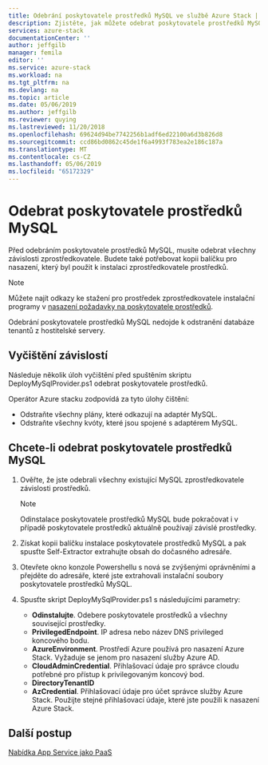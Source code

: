 ```yaml
---
title: Odebrání poskytovatele prostředků MySQL ve službě Azure Stack | Dokumentace Microsoftu
description: Zjistěte, jak můžete odebrat poskytovatele prostředků MySQL z nasazení služby Azure Stack.
services: azure-stack
documentationCenter: ''
author: jeffgilb
manager: femila
editor: ''
ms.service: azure-stack
ms.workload: na
ms.tgt_pltfrm: na
ms.devlang: na
ms.topic: article
ms.date: 05/06/2019
ms.author: jeffgilb
ms.reviewer: quying
ms.lastreviewed: 11/20/2018
ms.openlocfilehash: 69624d94be7742256b1adf6ed22100a6d3b826d8
ms.sourcegitcommit: ccd86bd0862c45de1f6a4993f783ea2e186c187a
ms.translationtype: MT
ms.contentlocale: cs-CZ
ms.lasthandoff: 05/06/2019
ms.locfileid: "65172329"
---
```

# <a name="remove-the-mysql-resource-provider"></a>Odebrat poskytovatele prostředků MySQL

Před odebráním poskytovatele prostředků MySQL, musíte odebrat všechny závislosti zprostředkovatele. Budete také potřebovat kopii balíčku pro nasazení, který byl použit k instalaci zprostředkovatele prostředků.

> [!NOTE]
> Můžete najít odkazy ke stažení pro prostředek zprostředkovatele instalační programy v [nasazení požadavky na poskytovatele prostředků](./azure-stack-mysql-resource-provider-deploy.md#prerequisites).

Odebrání poskytovatele prostředků MySQL nedojde k odstranění databáze tenantů z hostitelské servery.

## <a name="dependency-cleanup"></a>Vyčištění závislostí

Následuje několik úloh vyčištění před spuštěním skriptu DeployMySqlProvider.ps1 odebrat poskytovatele prostředků.

Operátor Azure stacku zodpovídá za tyto úlohy čištění:

* Odstraňte všechny plány, které odkazují na adaptér MySQL.
* Odstraňte všechny kvóty, které jsou spojené s adaptérem MySQL.

## <a name="to-remove-the-mysql-resource-provider"></a>Chcete-li odebrat poskytovatele prostředků MySQL

1. Ověřte, že jste odebrali všechny existující MySQL zprostředkovatele závislosti prostředků.

   > [!NOTE]
   > Odinstalace poskytovatele prostředků MySQL bude pokračovat i v případě poskytovatele prostředků aktuálně používají závislé prostředky.
  
2. Získat kopii balíčku instalace poskytovatele prostředků MySQL a pak spusťte Self-Extractor extrahujte obsah do dočasného adresáře.
3. Otevřete okno konzole Powershellu s nová se zvýšenými oprávněními a přejděte do adresáře, které jste extrahovali instalační soubory poskytovatele prostředků MySQL.
4. Spusťte skript DeployMySqlProvider.ps1 s následujícími parametry:
    - **Odinstalujte**. Odebere poskytovatele prostředků a všechny související prostředky.
    - **PrivilegedEndpoint**. IP adresa nebo název DNS privileged koncového bodu.
    - **AzureEnvironment**. Prostředí Azure používá pro nasazení Azure Stack. Vyžaduje se jenom pro nasazení služby Azure AD.
    - **CloudAdminCredential**. Přihlašovací údaje pro správce cloudu potřebné pro přístup k privilegovaným koncový bod.
    - **DirectoryTenantID**
    - **AzCredential**. Přihlašovací údaje pro účet správce služby Azure Stack. Použijte stejné přihlašovací údaje, které jste použili k nasazení Azure Stack.

## <a name="next-steps"></a>Další postup

[Nabídka App Service jako PaaS](azure-stack-app-service-overview.md)
